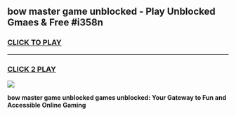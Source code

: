 
## bow master game unblocked - Play Unblocked Gmaes & Free #i358n
<h3>
<a href="https://news.freeplayer.one?title=bow_master_game_unblocked&ref=03M">CLICK TO PLAY</a></h3>
<hr>

<h3>
<a href="https://news.freeplayer.one?title=bow_master_game_unblocked&ref=03M">CLICK 2 PLAY</a>
  
</h3>

<a href="https://news.freeplayer.one?title=bow_master_game_unblocked&ref=03M"><img src="https://clearcache.store/games.png"></a>


**bow master game unblocked games unblocked: Your Gateway to Fun and Accessible Online Gaming**
